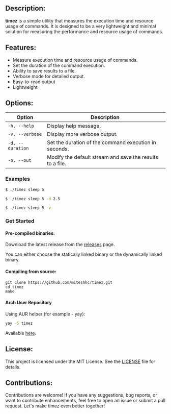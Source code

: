 ## Description:

**timez** is a simple utility that measures the execution time and resource usage of
commands. It is designed to be a very lightweight and minimal solution for
measuring the performance and resource usage of commands.


## Features:

- Measure execution time and resource usage of commands.
- Set the duration of the command execution.
- Ability to save results to a file.
- Verbose mode for detailed output.
- Easy-to-read output
- Lightweight

## Options:

| Option | Description |
| --- | --- |
| `-h, --help` | Display help message. |
| `-v, --verbose` | Display more verbose output. |
| `-d, --duration` | Set the duration of the command execution in seconds. |
| `-o, --out` | Modify the default stream and save the results to a file. |

### Examples

```bash
$ ./timez sleep 5
```

```bash
$ ./timez sleep 5 -d 2.5
```

```bash
$ ./timez sleep 5 -v
```

### Get Started

#### Pre-compiled binaries:

Download the latest release from the
[releases](https://github.com/miteshhc/timez/releases) page.

You can either choose the statically linked binary or the dynamically linked
binary.

#### Compiling from source:

```
git clone https://github.com/miteshhc/timez.git
cd timez
make
```

#### Arch User Repository

Using AUR helper (for example - yay):

```bash
yay -S timez
```

Available [here](https://aur.archlinux.org/packages/timez).


## License:

This project is licensed under the MIT License. See the [LICENSE](./LICENSE)
file for details.


## Contributions:
Contributions are welcome! If you have any suggestions, bug reports, or want
to contribute enhancements, feel free to open an issue or submit a pull request.
Let's make timez even better together!
